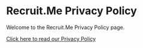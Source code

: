 # Recruit.Me Privacy Policy

Welcome to the Recruit.Me Privacy Policy page.

[Click here to read our Privacy Policy](privacypolicy/privacy_policy.md)
